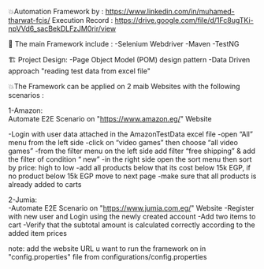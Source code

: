 💥Automation Framework by : https://www.linkedin.com/in/muhamed-tharwat-fcis/
Execution Record : https://drive.google.com/file/d/1Fc8ugTKi-npVVd6_sacBekDLFzJM0rir/view


📝 The main Framework include :
-Selenium Webdriver
-Maven
-TestNG

🏗️ Project Design:
-Page Object Model (POM) design pattern
-Data Driven approach "reading test data from excel file"

💥The Framework can be applied on 2 maib Websites with the following scenarios :


1-Amazon:  
Automate E2E Scenario on "https://www.amazon.eg/" Website

-Login with user data attached in the AmazonTestData excel file
-open “All” menu from the left side
-click on “video games” then choose “all video games”
-from the filter menu on the left side add filter “free shipping” & add the filter of condition “ new”
-in the right side open the sort menu then sort by price: high to low
-add all products below that its cost below 15k EGP, if no product below 15k EGP move to next page
-make sure that all products is already added to carts

2-Jumia:  
-Automate E2E Scenario on "https://www.jumia.com.eg/" Website
-Register with new user and Login using the newly created account
-Add two items to cart
-Verify that the subtotal amount is calculated correctly according to the added item prices

note: add the website URL u want to run the framework on in "config.properties" file from configurations/config.properties